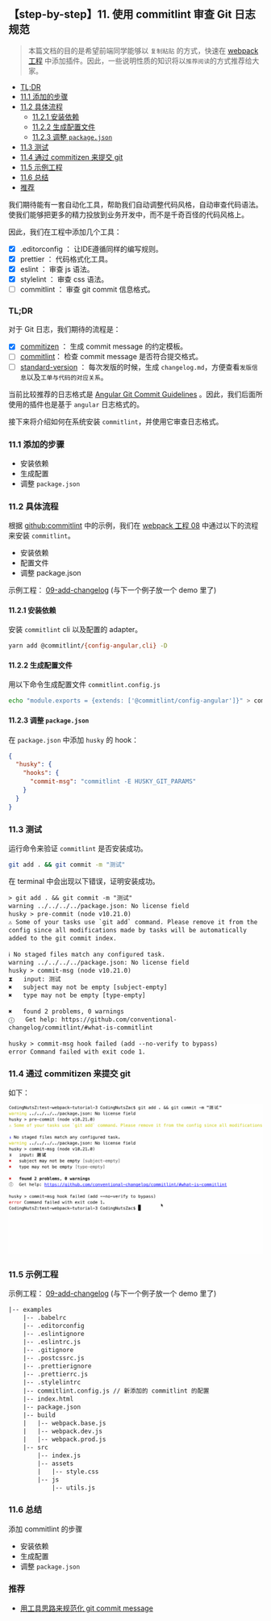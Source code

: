 ## 【step-by-step】11. 使用 commitlint 审查 Git 日志规范

> 本篇文档的目的是希望前端同学能够以 `复制粘贴` 的方式，快速在 [webpack 工程](../examples/01-base) 中添加插件。因此，一些说明性质的知识将以`推荐阅读`的方式推荐给大家。

<!-- START doctoc generated TOC please keep comment here to allow auto update -->
<!-- DON'T EDIT THIS SECTION, INSTEAD RE-RUN doctoc TO UPDATE -->


- [TL;DR](#tldr)
- [11.1 添加的步骤](#111-%E6%B7%BB%E5%8A%A0%E7%9A%84%E6%AD%A5%E9%AA%A4)
- [11.2 具体流程](#112-%E5%85%B7%E4%BD%93%E6%B5%81%E7%A8%8B)
  - [11.2.1 安装依赖](#1121-%E5%AE%89%E8%A3%85%E4%BE%9D%E8%B5%96)
  - [11.2.2 生成配置文件](#1122-%E7%94%9F%E6%88%90%E9%85%8D%E7%BD%AE%E6%96%87%E4%BB%B6)
  - [11.2.3 调整 `package.json`](#1123-%E8%B0%83%E6%95%B4-packagejson)
- [11.3 测试](#113-%E6%B5%8B%E8%AF%95)
- [11.4 通过 commitizen 来提交 git](#114-%E9%80%9A%E8%BF%87-commitizen-%E6%9D%A5%E6%8F%90%E4%BA%A4-git)
- [11.5 示例工程](#115-%E7%A4%BA%E4%BE%8B%E5%B7%A5%E7%A8%8B)
- [11.6 总结](#116-%E6%80%BB%E7%BB%93)
- [推荐](#%E6%8E%A8%E8%8D%90)

<!-- END doctoc generated TOC please keep comment here to allow auto update -->

我们期待能有一套自动化工具，帮助我们自动调整代码风格，自动审查代码语法。使我们能够把更多的精力投放到业务开发中，而不是千奇百怪的代码风格上。

因此，我们在工程中添加几个工具：

- [x] .editorconfig ： 让IDE遵循同样的编写规则。
- [x] prettier ： 代码格式化工具。
- [x] eslint ： 审查 js 语法。
- [x] stylelint ： 审查 css 语法。
- [ ] commitlint ： 审查 git commit 信息格式。

### TL;DR

对于 Git 日志，我们期待的流程是：

- [x] [commitizen](./10-add-commitizen.md) ： 生成 commit message 的约定模板。
- [ ] [commitlint](./11-add-commitlint.md)： 检查 commit message 是否符合提交格式。
- [ ] [standard-version](./12-add-changelog.md) ： 每次发版的时候，生成 `changelog.md`，方便查看`发版信息`以及`工单与代码的对应关系`。

当前比较推荐的日志格式是 [Angular Git Commit Guidelines](https://github.com/angular/angular.js/blob/master/DEVELOPERS.md#-git-commit-guidelines) 。因此，我们后面所使用的插件也是基于 `angular` 日志格式的。

接下来将介绍如何在系统安装 `commitlint`，并使用它审查日志格式。

### 11.1 添加的步骤

- 安装依赖
- 生成配置
- 调整 `package.json`

### 11.2 具体流程

根据 [github:commitlint](https://github.com/conventional-changelog/commitlint) 中的示例，我们在 [webpack 工程 08](../examples/08-add-commitizen) 中通过以下的流程来安装 `commitlint`。

- 安装依赖
- 配置文件
- 调整 package.json

示例工程： [09-add-changelog](../examples/09-add-changelog) (与下一个例子放一个 demo 里了)

#### 11.2.1 安装依赖

安装 `commitlint` cli 以及配置的 adapter。

```bash
yarn add @commitlint/{config-angular,cli} -D
```

#### 11.2.2 生成配置文件

用以下命令生成配置文件 `commitlint.config.js`

```bash
echo "module.exports = {extends: ['@commitlint/config-angular']}" > commitlint.config.js
```

#### 11.2.3 调整 `package.json`

在 `package.json` 中添加 `husky` 的 hook：

```json
{
  "husky": {
    "hooks": {
      "commit-msg": "commitlint -E HUSKY_GIT_PARAMS"
    }
  }
}
```

### 11.3 测试

运行命令来验证 `commitlint` 是否安装成功。

```bash
git add . && git commit -m "测试"
```

在 terminal 中会出现以下错误，证明安装成功。

```
> git add . && git commit -m "测试"
warning ../../../../package.json: No license field
husky > pre-commit (node v10.21.0)
⚠ Some of your tasks use `git add` command. Please remove it from the config since all modifications made by tasks will be automatically added to the git commit index.

ℹ No staged files match any configured task.
warning ../../../../package.json: No license field
husky > commit-msg (node v10.21.0)
⧗   input: 测试
✖   subject may not be empty [subject-empty]
✖   type may not be empty [type-empty]

✖   found 2 problems, 0 warnings
ⓘ   Get help: https://github.com/conventional-changelog/commitlint/#what-is-commitlint

husky > commit-msg hook failed (add --no-verify to bypass)
error Command failed with exit code 1.
```

### 11.4 通过 commitizen 来提交 git

如下：

![](../imgs/commitlint-commitizen.gif)

### 11.5 示例工程

示例工程： [09-add-changelog](../examples/09-add-changelog) (与下一个例子放一个 demo 里了)

```
|-- examples
    |-- .babelrc
    |-- .editorconfig
    |-- .eslintignore
    |-- .eslintrc.js
    |-- .gitignore
    |-- .postcssrc.js
    |-- .prettierignore
    |-- .prettierrc.js
    |-- .stylelintrc
    |-- commitlint.config.js // 新添加的 commitlint 的配置
    |-- index.html
    |-- package.json
    |-- build
    |   |-- webpack.base.js
    |   |-- webpack.dev.js
    |   |-- webpack.prod.js
    |-- src
        |-- index.js
        |-- assets
        |   |-- style.css
        |-- js
            |-- utils.js
```

### 11.6 总结

添加 commitlint 的步骤

- 安装依赖
- 生成配置
- 调整 `package.json`

### 推荐

- [用工具思路来规范化 git commit message](https://github.com/pigcan/blog/issues/15)
